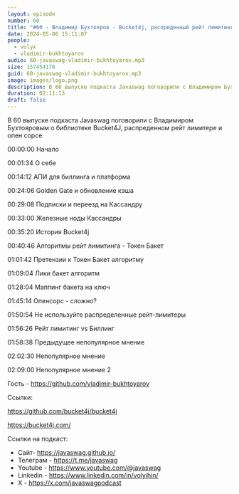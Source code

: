 ```yaml
---
layout: episode
number: 60
title: "#60 - Владимир Бухтояров - Bucket4j, распреденный рейт лимитинг и опен сорс"
date: 2024-05-06 15:11:07
people:
  - volyx
  - vladimir-bukhtoyarov
audio: 60-javaswag-vladimir-bukhtoyarov.mp3
size: 157454176        
guid: 60-javaswag-vladimir-bukhtoyarov.mp3
image: images/logo.png
description: В 60 выпуске подкаста Javaswag поговорили с Владимиром Бухтояровым о библиотеке Bucket4J, распреденном рейт лимитере и опен сорсе
duration: 02:11:13
draft: false
---
```


В 60 выпуске подкаста Javaswag поговорили с Владимиром Бухтояровым о библиотеке Bucket4J, распреденном рейт лимитере и опен сорсе


00:00:00 Начало

00:01:34 О себе

00:14:12 АПИ для биллинга и платформа

00:24:06 Golden Gate и обновление кэша

00:29:08 Подписки и переезд на Кассандру

00:33:00 Железные ноды Кассандры

00:35:20 История Bucket4j

00:40:46 Алгоритмы рейт лимитинга - Токен Бакет

01:01:42 Претензии к Токен Бакет алгоритму

01:09:04 Лики бакет алгоритм

01:28:04 Маппинг бакета на ключ

01:45:14 Опенсорс - сложно?

01:50:54 Не используйте распределенные рейт-лимитеры

01:56:26 Рейт лимитинг vs Биллинг

01:58:38 Предыдущее непопулярное мнение

02:02:30 Непопулярное мнение

02:09:00 Непопулярное мнение 2

Гость - https://github.com/vladimir-bukhtoyarov

Ссылки:

https://github.com/bucket4j/bucket4j

https://bucket4j.com/

Ссылки на подкаст:

* Сайт-  https://javaswag.github.io/
* Телеграм - https://t.me/javaswag
* Youtube - https://www.youtube.com/@javaswag
* Linkedin - https://www.linkedin.com/in/volyihin/
* X - https://x.com/javaswagpodcast

